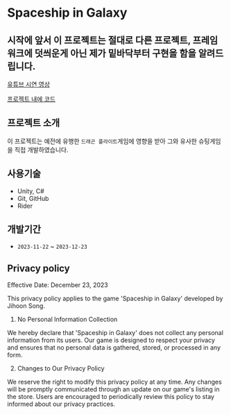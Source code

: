 # Spaceship in Galaxy

## 시작에 앞서 이 프로젝트는 절대로 다른 프로젝트, 프레임워크에 덧씌운게 아닌 제가 밑바닥부터 구현을 함을 알려드립니다.

[유튜브 시연 영상](https://www.youtube.com/watch?v=AQrVwX5i1nI)



[프로젝트 내에 코드](https://github.com/jh2song/like-dragon-flight/tree/main/Assets/Scripts)

## 프로젝트 소개
이 프로젝트는 예전에 유행한 `드래곤 플라이트`게임에 영향을 받아 그와 유사한 슈팅게임을 직접 개발하였습니다.

## 사용기술
- Unity, C#
- Git, GitHub
- Rider

## 개발기간
- `2023-11-22` ~ `2023-12-23`


## Privacy policy
Effective Date: December 23, 2023

This privacy policy applies to the game 'Spaceship in Galaxy' developed by Jihoon Song.

1. No Personal Information Collection

We hereby declare that 'Spaceship in Galaxy' does not collect any personal information from its users. Our game is designed to respect your privacy and ensures that no personal data is gathered, stored, or processed in any form.

2. Changes to Our Privacy Policy

We reserve the right to modify this privacy policy at any time. Any changes will be promptly communicated through an update on our game's listing in the store. Users are encouraged to periodically review this policy to stay informed about our privacy practices.
